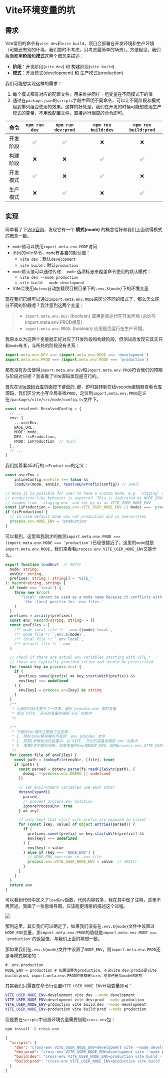 # Vite环境变量的坑

## 需求

Vite常用的命令有`vite dev`和`vite build`，项目会部署在开发环境和生产环境（可能还有别的环境，我们暂时不考虑，只考虑最简单的场景）。方便起见，我们后面都用**阶段**和**模式**这两个概念来描述：

- **阶段**：开发阶段(`vite dev`) 和 构建阶段(`vite build`)
- **模式**：开发模式(development) 和 生产模式(production)

我们可能想实现这样的需求：

1. 每个模式都有对应的配置文件，用来维护同样一组变量在不同模式下的值
2. 通过在`package.json`的`scripts`字段中声明不同命令，可以让不同阶段和模式起到排列组合使用的效果。这样的好处是，我们在开发的时候可能想使用生产模式的变量，不用改配置文件，直接运行相应的命令即可。

| 命令 | `npm run dev` |  `npm run dev:prod` |  `npm run build:dev` |  `npm run build:prod` |
| :-: | :-: | :-: | :-: | :-: |
| 开发阶段 | ✅ | ✅ | ❌ | ❌ |
| 构建阶段 | ❌ | ❌ | ✅ | ✅ |
| 开发模式 | ✅ | ❌ | ✅ | ❌ |
| 生产模式 | ❌ | ✅ | ❌ | ✅ |

## 实现

简单看了下[Vite官网](https://cn.vitejs.dev/guide/env-and-mode.html)，发现它有一个 **模式(mode)** 的概念恰好和我们上面说得模式的概念一致。

- `mode`值可以使用`import.meta.env.MODE`访问
- 不同的vite命令，`mode`有各自的默认值：
  - `vite dev`：默认`development`
  - `vite build`：默认`production`
- `mode`默认值可以通过传递 `--mode` 选项标志来覆盖命令使用的默认模式：
  - `vite dev --mode production`
  - `vite build --mode development`
- Vite会使用`dotenv`自动加载项目根目录下的`.env.${mode}`下的环境变量

现在我们已经可以通过`import.meta.env.MODE`来区分不同的模式了，那么怎么区分不同的阶段呢？我注意到这两个变量：

> - `import.meta.env.DEV`: {boolean} 应用是否运行在开发环境 (永远与 import.meta.env.PROD相反)
> - `import.meta.env.PROD`: {boolean} 应用是否运行在生产环境。

我原本以为这两个变量就正好对应了开发阶段和构建阶段，但测试后发现它其实只和`mode`有关，与所处的阶段没有关系：

```js
import.meta.env.DEV === (import.meta.env.MODE === 'development')
import.meta.env.PROD === (import.meta.env.MODE === 'production')
```

那有没有办法使得`import.meta.env.DEV`和`import.meta.env.PROD`符合我们的预期与阶段对应呢？我查看了Vite源码发现是可行的。

首先在[Vite源码仓库](https://github.com/vitejs/vite)页面按下键盘的`.`键，即可跳转到在线vscode编辑器查看仓库源码。我们区分大小写全局查找`PROD`，定位到`import.meta.env.PROD`定义在`/packages/vite/src/node/config.ts`文件下。

```ts
const resolved: ResolvedConfig = {
  // ...
  env: {
    ...userEnv,
    BASE_URL,
    MODE: mode,
    DEV: !isProduction,
    PROD: isProduction  // 453行
  },
  // ...
}
```
我们接着看453行的`isProduction`的定义：

```ts
const userEnv =
    inlineConfig.envFile !== false &&
    loadEnv(mode, envDir, resolveEnvPrefix(config)) // 348行

// Note it is possible for user to have a custom mode, e.g. `staging` where
// production-like behavior is expected. This is indicated by NODE_ENV=production
// loaded from `.staging.env` and set by us as VITE_USER_NODE_ENV
const isProduction = (process.env.VITE_USER_NODE_ENV || mode) === 'production'  // 353行
if (isProduction) {
  // in case default mode was not production and is overwritten
  process.env.NODE_ENV = 'production'
}
```
可以看到，这里和我刚才的推测`import.meta.env.PROD === (import.meta.env.MODE === 'production')`已经很接近了，这里的`mode`就是`import.meta.env.MODE`，我们来看看`process.env.VITE_USER_NODE_ENV`又是什么。


```ts
export function loadEnv(  // 967行
  mode: string,
  envDir: string,
  prefixes: string | string[] = 'VITE_'
): Record<string, string> {
  if (mode === 'local') {
    throw new Error(
      `"local" cannot be used as a mode name because it conflicts with ` +
        `the .local postfix for .env files.`
    )
  }
  prefixes = arraify(prefixes)
  const env: Record<string, string> = {}
  const envFiles = [
    /** mode local file */ `.env.${mode}.local`,
    /** mode file */ `.env.${mode}`,
    /** local file */ `.env.local`,
    /** default file */ `.env`
  ]

  // check if there are actual env variables starting with VITE_*
  // these are typically provided inline and should be prioritized
  for (const key in process.env) {
    if (
      prefixes.some((prefix) => key.startsWith(prefix)) &&
      env[key] === undefined
    ) {
      env[key] = process.env[key] as string
    }
  }
  /**
   * 上面的代码主要干了一件事，遍历`process.env`里的变量
   * 把以`VITE_`开头的变量存储到`env`对象中
   */

  /**
   * 下面的for循环主要做了这些事：
   * 1. 用dotenv模块解析所有的`.env.${mode}`文件
   * 2. 把第1步解析出的变量中，以`VITE_`开头的变量存储到`env`对象中
   * 3. 再第2步中额外判断，如果变量的key是NODE_ENV，就把process.env.VITE_USER_NODE_ENV设为NODE_ENV的值
   */
  for (const file of envFiles) {
    const path = lookupFile(envDir, [file], true)
    if (path) {
      const parsed = dotenv.parse(fs.readFileSync(path), {
        debug: !!process.env.DEBUG || undefined
      })

      // let environment variables use each other
      dotenvExpand({
        parsed,
        // prevent process.env mutation
        ignoreProcessEnv: true
      } as any)

      // only keys that start with prefix are exposed to client
      for (const [key, value] of Object.entries(parsed)) {
        if (
          prefixes.some((prefix) => key.startsWith(prefix)) &&
          env[key] === undefined
        ) {
          env[key] = value
        } else if (key === 'NODE_ENV') {
          // NODE_ENV override in .env file
          process.env.VITE_USER_NODE_ENV = value  // 1021行
        }
      }
    }
  }
  return env
}
```
可以看到代码中定义了`loadEnv`函数，代码内容较多，我在其中做了注释，这里不再赘述。我画了一张思维导图，应该能更清晰的描述这个过程。

![](./assets/vite-envs-1.png)

那到这里，其实我们可以确定了，如果我们没有在`.env.${mode}`文件中设置过`NODE_ENV`变量，那`import.meta.env.PROD`的值就是`import.meta.env.MODE === 'production'`的返回值，与我们上面的猜想一致。

那如果我们在`.env.${mode}`文件中设置了`NODE_ENV`，则`import.meta.env.PROD`还是与模式绑定的：

```.env
# .env.production
NODE_ENV = production # 如果设置为production，不论vite dev:prod还是vite build:prod，import.meta.env.PROD的值都是ture。结果还是与mode绑定的
```

其实我们只需要在命令行设置`VITE_USER_NODE_ENV`环境变量即可：

```sh
VITE_USER_NODE_ENV=development vite dev --mode development
VITE_USER_NODE_ENV=development vite dev:prod --mode production
VITE_USER_NODE_ENV=production vite build:dev --mode development
VITE_USER_NODE_ENV=production vite build:prod --mode production
```

但是要在`scripts`中设置环境变量需要借助`cross-env`包：

```sh
npm install -D cross-env
```

```json
{
  "scripts": {
    "dev": "cross-env VITE_USER_NODE_ENV=development vite --mode development",
    "dev:prod": "cross-env VITE_USER_NODE_ENV=development vite --mode production",
    "build:dev": "cross-env VITE_USER_NODE_ENV=production vite build --mode development",
    "build:prod": "cross-env VITE_USER_NODE_ENV=production vite build --mode production"
  }
}
```

